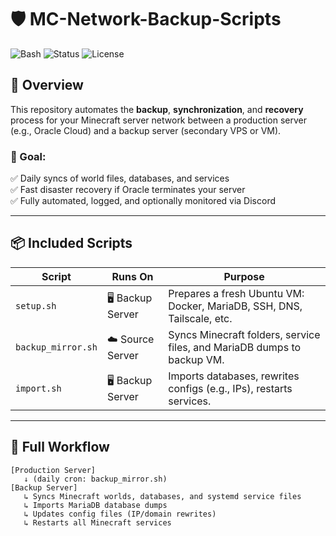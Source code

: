 # 🛡️ MC-Network-Backup-Scripts

![Bash](https://img.shields.io/badge/Bash-Scripts-green?logo=gnu-bash)
![Status](https://img.shields.io/badge/Status-Production%20Ready-brightgreen)
![License](https://img.shields.io/badge/License-MIT-blue)

## 📖 Overview

This repository automates the **backup**, **synchronization**, and **recovery** process for your Minecraft server network between a production server (e.g., Oracle Cloud) and a backup server (secondary VPS or VM).

### 🎯 Goal:
✅ Daily syncs of world files, databases, and services  
✅ Fast disaster recovery if Oracle terminates your server  
✅ Fully automated, logged, and optionally monitored via Discord

---

## 📦 Included Scripts

| Script              | Runs On          | Purpose                                                                 |
|---------------------|------------------|-------------------------------------------------------------------------|
| `setup.sh`          | 🖥 Backup Server  | Prepares a fresh Ubuntu VM: Docker, MariaDB, SSH, DNS, Tailscale, etc. |
| `backup_mirror.sh`  | ☁️ Source Server  | Syncs Minecraft folders, service files, and MariaDB dumps to backup VM. |
| `import.sh`         | 🖥 Backup Server  | Imports databases, rewrites configs (e.g., IPs), restarts services.     |

---

## 🔁 Full Workflow

```text
[Production Server]
   ↓ (daily cron: backup_mirror.sh)
[Backup Server]
   ↳ Syncs Minecraft worlds, databases, and systemd service files
   ↳ Imports MariaDB database dumps
   ↳ Updates config files (IP/domain rewrites)
   ↳ Restarts all Minecraft services
